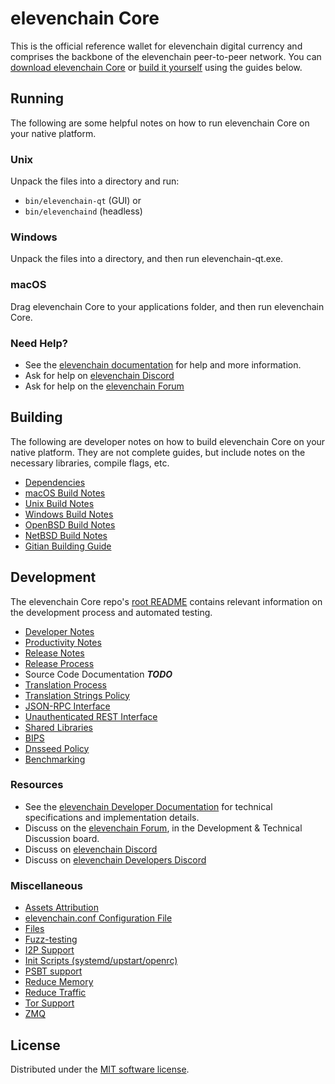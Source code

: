 elevenchain Core
==========

This is the official reference wallet for elevenchain digital currency and comprises the backbone of the elevenchain peer-to-peer network. You can [download elevenchain Core](https://www.elevenchain.org/downloads/) or [build it yourself](#building) using the guides below.

Running
---------------------
The following are some helpful notes on how to run elevenchain Core on your native platform.

### Unix

Unpack the files into a directory and run:

- `bin/elevenchain-qt` (GUI) or
- `bin/elevenchaind` (headless)

### Windows

Unpack the files into a directory, and then run elevenchain-qt.exe.

### macOS

Drag elevenchain Core to your applications folder, and then run elevenchain Core.

### Need Help?

* See the [elevenchain documentation](https://docs.elevenchain.org)
for help and more information.
* Ask for help on [elevenchain Discord](http://stayelevenchainy.com)
* Ask for help on the [elevenchain Forum](https://elevenchain.com/forum)

Building
---------------------
The following are developer notes on how to build elevenchain Core on your native platform. They are not complete guides, but include notes on the necessary libraries, compile flags, etc.

- [Dependencies](dependencies.md)
- [macOS Build Notes](build-osx.md)
- [Unix Build Notes](build-unix.md)
- [Windows Build Notes](build-windows.md)
- [OpenBSD Build Notes](build-openbsd.md)
- [NetBSD Build Notes](build-netbsd.md)
- [Gitian Building Guide](gitian-building.md)

Development
---------------------
The elevenchain Core repo's [root README](/README.md) contains relevant information on the development process and automated testing.

- [Developer Notes](developer-notes.md)
- [Productivity Notes](productivity.md)
- [Release Notes](release-notes.md)
- [Release Process](release-process.md)
- Source Code Documentation ***TODO***
- [Translation Process](translation_process.md)
- [Translation Strings Policy](translation_strings_policy.md)
- [JSON-RPC Interface](JSON-RPC-interface.md)
- [Unauthenticated REST Interface](REST-interface.md)
- [Shared Libraries](shared-libraries.md)
- [BIPS](bips.md)
- [Dnsseed Policy](dnsseed-policy.md)
- [Benchmarking](benchmarking.md)

### Resources
* See the [elevenchain Developer Documentation](https://elevenchain.readme.io/)
  for technical specifications and implementation details.
* Discuss on the [elevenchain Forum](https://elevenchain.com/forum), in the Development & Technical Discussion board.
* Discuss on [elevenchain Discord](http://stayelevenchainy.com)
* Discuss on [elevenchain Developers Discord](http://chat.elevenchaindevs.org/)

### Miscellaneous
- [Assets Attribution](assets-attribution.md)
- [elevenchain.conf Configuration File](elevenchain-conf.md)
- [Files](files.md)
- [Fuzz-testing](fuzzing.md)
- [I2P Support](i2p.md)
- [Init Scripts (systemd/upstart/openrc)](init.md)
- [PSBT support](psbt.md)
- [Reduce Memory](reduce-memory.md)
- [Reduce Traffic](reduce-traffic.md)
- [Tor Support](tor.md)
- [ZMQ](zmq.md)

License
---------------------
Distributed under the [MIT software license](/COPYING).
